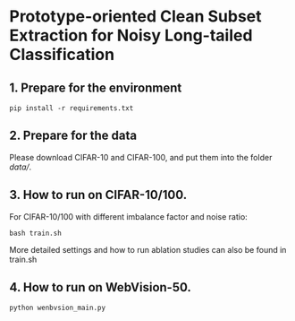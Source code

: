 # Prototype-oriented Clean Subset Extraction for Noisy Long-tailed Classification

## 1. Prepare for the environment
```
pip install -r requirements.txt
```

## 2. Prepare for the data
Please download CIFAR-10 and CIFAR-100, and put them into the folder *data/*.

## 3. How to run on CIFAR-10/100.

For CIFAR-10/100 with different imbalance factor and noise ratio:
```
bash train.sh
```
More detailed settings and how to run ablation studies can also be found in train.sh

## 4. How to run on WebVision-50.
```
python wenbvsion_main.py
```
